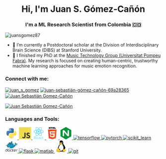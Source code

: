 <!--
https://rahuldkjain.github.io/gh-profile-readme-generator/
**juansgomez87/juansgomez87** is a ✨ _special_ ✨ repository because its `README.md` (this file) appears on your GitHub profile.

Here are some ideas to get you started:

- 🔭 I’m currently working on ...
- 👯 I’m looking to collaborate on ...
- 🤔 I’m looking for help with ...
- 💬 Ask me about ...
- 📫 How to reach me: ...
- 😄 Pronouns: ...
- ⚡ Fun fact: ...
-->


<h1 align="center">Hi, I'm Juan S. Gómez-Cañón</h1>
<h3 align="center">I'm a ML Research Scientist from Colombia 🇨🇴</h3>

<p align="left"> <img src="https://komarev.com/ghpvc/?username=juansgomez87&label=Views&color=613583&style=flat" alt="juansgomez87" /> </p>

- 🌱 I’m currently a Postdoctoral scholar at the Division of Interdisciplinary Brain Science (DIBS) at Stanford University. 
- 🔭 I finished my PhD at the [Music Technology Group (Universitat Pompeu Fabra)](https://www.upf.edu/web/mtg). My research is focused on creating human-centric, trustworthy machine learning approaches for music emotion recognition. 


<h3 align="left">Connect with me:</h3>
<p align="left">
<a href="https://twitter.com/juan_s_gomez" target="blank"><img align="center" src="https://raw.githubusercontent.com/rahuldkjain/github-profile-readme-generator/master/src/images/icons/Social/twitter.svg" alt="juan_s_gomez" height="30" width="40" /></a>
<a href="https://linkedin.com/in/juan-sebastián-gómez-cañón-69a28365" target="blank"><img align="center" src="https://raw.githubusercontent.com/rahuldkjain/github-profile-readme-generator/master/src/images/icons/Social/linked-in-alt.svg" alt="juan-sebastián-gómez-cañón-69a28365" height="30" width="40" /></a>
<a href="https://scholar.google.com/citations?user=IvIQqUwAAAAJ"><img align="center" src="https://upload.wikimedia.org/wikipedia/commons/c/c7/Google_Scholar_logo.svg" alt="Juan Sebastián Gomez-Cañón" height="30" width="40" /></a> </p>
<a href="https://profiles.stanford.edu/juan-gomez-canon"><img align="center" src="https://www.kindpng.com/picc/m/135-1351636_stanford-logo-png-transparent-png.png" alt="Juan Sebastián Gomez-Cañón" height="30" width="40" /></a> </p>

<h3 align="left">Languages and Tools:</h3>
<p align="left"> 
<a href="https://www.python.org" target="_blank" rel="noreferrer"> <img src="https://raw.githubusercontent.com/devicons/devicon/master/icons/python/python-original.svg" alt="python" width="40" height="40"/> </a> 
<a href="https://developer.mozilla.org/en-US/docs/Web/JavaScript" target="_blank" rel="noreferrer"> <img src="https://raw.githubusercontent.com/devicons/devicon/master/icons/javascript/javascript-original.svg" alt="javascript" width="40" height="40"/> </a>
<a href="https://reactjs.org/" target="_blank" rel="noreferrer"> <img src="https://raw.githubusercontent.com/devicons/devicon/master/icons/react/react-original-wordmark.svg" alt="react" width="40" height="40"/> </a> <a href="https://www.w3.org/html/" target="_blank" rel="noreferrer"> <img src="https://raw.githubusercontent.com/devicons/devicon/master/icons/html5/html5-original-wordmark.svg" alt="html5" width="40" height="40"/> </a> 
<a href="https://www.nginx.com" target="_blank" rel="noreferrer"> <img src="https://raw.githubusercontent.com/devicons/devicon/master/icons/nginx/nginx-original.svg" alt="nginx" width="40" height="40"/> </a>
<a href="https://www.tensorflow.org" target="_blank" rel="noreferrer"> <img src="https://www.vectorlogo.zone/logos/tensorflow/tensorflow-icon.svg" alt="tensorflow" width="40" height="40"/> </a>
<a href="https://pytorch.org/" target="_blank" rel="noreferrer"> <img src="https://www.vectorlogo.zone/logos/pytorch/pytorch-icon.svg" alt="pytorch" width="40" height="40"/> </a>
<a href="https://scikit-learn.org/" target="_blank" rel="noreferrer"> <img src="https://upload.wikimedia.org/wikipedia/commons/0/05/Scikit_learn_logo_small.svg" alt="scikit_learn" width="40" height="40"/> </a>
<a href="https://www.docker.com/" target="_blank" rel="noreferrer"> <img src="https://raw.githubusercontent.com/devicons/devicon/master/icons/docker/docker-original-wordmark.svg" alt="docker" width="40" height="40"/> </a>
<a href="https://flask.palletsprojects.com/" target="_blank" rel="noreferrer"> <img src="https://www.vectorlogo.zone/logos/pocoo_flask/pocoo_flask-icon.svg" alt="flask" width="40" height="40"/> </a>
<a href="https://www.mathworks.com/" target="_blank" rel="noreferrer"> <img src="https://upload.wikimedia.org/wikipedia/commons/2/21/Matlab_Logo.png" alt="matlab" width="40" height="40"/> </a>
<a href="https://www.linux.org/" target="_blank" rel="noreferrer"> <img src="https://raw.githubusercontent.com/devicons/devicon/master/icons/linux/linux-original.svg" alt="linux" width="40" height="40"/> </a>
<a href="https://git-scm.com/" target="_blank" rel="noreferrer"> <img src="https://www.vectorlogo.zone/logos/git-scm/git-scm-icon.svg" alt="git" width="40" height="40"/> </a> </p>

<!--
<p><img align="left" src="https://github-readme-stats.vercel.app/api/top-langs?username=juansgomez87&show_icons=true&theme=merko&locale=en&layout=compact" alt="juansgomez87" /></p>


<p>&nbsp;<img align="center" src="https://github-readme-stats.vercel.app/api?username=juansgomez87&show_icons=true&theme=merko&cache_seconds=0&locale=en" alt="juansgomez87" /></p>-->
